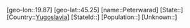 ﻿---
location: [45.25,19.87]
type: City
tags:
- geo/City


SpocWebEntityId: 33328
isDeleted: false
confidential: public

---
[geo-lon::19.87]
[geo-lat::45.25]
[name::Peterwarad]
[State::]
[Country::[Yugoslavia](geo/Continent/Europe/Yugoslavia.md)]
[StateId::]
[Population::]
[Unknown::]

